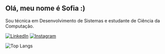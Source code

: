 ## Olá, meu nome é Sofia :)
Sou técnica em Desenvolvimento de Sistemas e estudante de Ciência da Computação.

[![LinkedIn](https://img.shields.io/badge/LinkedIn-000?style=for-the-badge&logo=linkedin&logoColor=0E76A8)](https://www.linkedin.com/in/slimasofia/) [![Instagram](https://img.shields.io/badge/Instagram-000?style=for-the-badge&logo=instagram)](https://www.instagram.com/__lima.sofia/)

![Top Langs](https://github-readme-stats-git-masterrstaa-rickstaa.vercel.app/api/top-langs/?username=slimasofia&layout=compact&bg_color=000&border_color=30A3DC&title_color=E94D5F&text_color=FFF)
